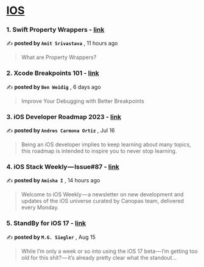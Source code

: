 
<h1><a href=https://medium.com/tag/ios/recommended target="_blank" rel="noopener noreferrer">IOS</a></h1>
<h3>1. Swift Property Wrappers - <a href=https://medium.com/@amitsrivastava115/swift-property-wrappers-58d1fc4aa43e?source=tag_recommended_feed---------0-84----------ios----------ddd4c4eb_3fae_4c04_a525_83f819764ac1------- target="_blank" rel="noopener noreferrer">link</a></h3>

✍️ **posted by `Amit Srivastava`** <date> , 11 hours ago</date>

<blockquote>What are Property Wrappers?</blockquote>

<h3>2. Xcode Breakpoints 101 - <a href=https://medium.com/stackademic/xcode-breakpoints-101-39752aafa270?source=tag_recommended_feed---------1-107----------ios----------ddd4c4eb_3fae_4c04_a525_83f819764ac1------- target="_blank" rel="noopener noreferrer">link</a></h3>

✍️ **posted by `Ben Weidig`** <date> , 6 days ago</date>

<blockquote>Improve Your Debugging with Better Breakpoints</blockquote>

<h3>3. iOS Developer Roadmap 2023 - <a href=https://medium.com/@andres.carort/ios-developer-roadmap-2023-330fd5cb7479?source=tag_recommended_feed---------2-85----------ios----------ddd4c4eb_3fae_4c04_a525_83f819764ac1------- target="_blank" rel="noopener noreferrer">link</a></h3>

✍️ **posted by `Andres Carmona Ortiz`** <date> , Jul 16</date>

<blockquote>Being an iOS developer implies to keep learning about many topics, this roadmap is intended to inspire you to never stop learning.</blockquote>

<h3>4. iOS Stack Weekly — Issue#87 - <a href=https://medium.com/canopas/ios-stack-weekly-issue-87-25f08b117548?source=tag_recommended_feed---------3-84----------ios----------ddd4c4eb_3fae_4c04_a525_83f819764ac1------- target="_blank" rel="noopener noreferrer">link</a></h3>

✍️ **posted by `Amisha I`** <date> , 14 hours ago</date>

<blockquote>Welcome to iOS Weekly — a newsletter on new development and updates of the iOS universe curated by Canopas team, delivered every Monday.</blockquote>

<h3>5. StandBy for iOS 17 - <a href=https://medium.com/five-hundred-words/standby-for-ios-17-5f44f03d7534?source=tag_recommended_feed---------4-107----------ios----------ddd4c4eb_3fae_4c04_a525_83f819764ac1------- target="_blank" rel="noopener noreferrer">link</a></h3>

✍️ **posted by `M.G. Siegler`** <date> , Aug 15</date>

<blockquote>While I’m only a week or so into using the iOS 17 beta — I’m getting too old for this shit? — it’s already pretty clear what the standout…</blockquote>

